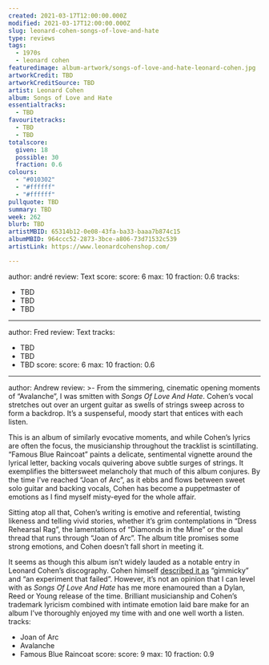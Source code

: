 ```yaml
---
created: 2021-03-17T12:00:00.000Z
modified: 2021-03-17T12:00:00.000Z
slug: leonard-cohen-songs-of-love-and-hate
type: reviews
tags:
  - 1970s
  - leonard cohen
featuredimage: album-artwork/songs-of-love-and-hate-leonard-cohen.jpg
artworkCredit: TBD
artworkCreditSource: TBD
artist: Leonard Cohen
album: Songs of Love and Hate
essentialtracks:
  - TBD
favouritetracks:
  - TBD
  - TBD
totalscore:
  given: 18
  possible: 30
  fraction: 0.6
colours:
  - "#010302"
  - "#ffffff"
  - "#ffffff"
pullquote: TBD
summary: TBD
week: 262
blurb: TBD
artistMBID: 65314b12-0e08-43fa-ba33-baaa7b874c15
albumMBID: 964ccc52-2873-3bce-a806-73d71532c539
artistLink: https://www.leonardcohenshop.com/

---
```

author: andré
review: Text
score:
  score: 6
  max: 10
  fraction: 0.6
tracks:
  - TBD
  - TBD
  - TBD

---
author: Fred
review: Text
tracks:
  - TBD
  - TBD
  - TBD
score:
  score: 6
  max: 10
  fraction: 0.6

---
author: Andrew
review: >-
  From the simmering, cinematic opening moments of “Avalanche”, I was smitten with _Songs Of Love And Hate_. Cohen’s vocal stretches out over an urgent guitar as swells of strings sweep across to form a backdrop. It’s a suspenseful, moody start that entices with each listen.


  This is an album of similarly evocative moments, and while Cohen’s lyrics are often the focus, the musicianship throughout the tracklist is scintillating. “Famous Blue Raincoat” paints a delicate, sentimental vignette around the lyrical letter, backing vocals quivering above subtle surges of strings. It exemplifies the bittersweet melancholy that much of this album conjures. By the time I’ve reached “Joan of Arc”, as it ebbs and flows between sweet solo guitar and backing vocals, Cohen has become a puppetmaster of emotions as I find myself misty-eyed for the whole affair.


  Sitting atop all that, Cohen’s writing is emotive and referential, twisting likeness and telling vivid stories, whether it’s grim contemplations in “Dress Rehearsal Rag”, the lamentations of “Diamonds in the Mine” or the dual thread that runs through “Joan of Arc”. The album title promises some strong emotions, and Cohen doesn’t fall short in meeting it.


  It seems as though this album isn’t widely lauded as a notable entry in Leonard Cohen’s discography. Cohen himself [described it as](https://www.leonardcohenfiles.com/nme2.html) “gimmicky” and “an experiment that failed”. However, it’s not an opinion that I can level with as _Songs Of Love And Hate_ has me more enamoured than a Dylan, Reed or Young release of the time. Brilliant musicianship and Cohen’s trademark lyricism combined with intimate emotion laid bare make for an album I’ve thoroughly enjoyed my time with and one well worth a listen.
tracks:
  - Joan of Arc
  - Avalanche
  - Famous Blue Raincoat
score:
  score: 9
  max: 10
  fraction: 0.9
